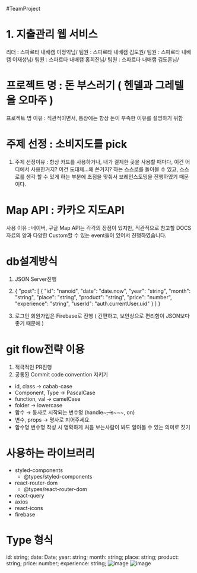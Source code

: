 #TeamProject
# 1. 지출관리 웹 서비스
리더 : 스파르타 내배캠 이정익님/
팀원 : 스파르타 내배캠 김도원/
팀원 : 스파르타 내배캠 이재성님/
팀원 : 스파르타 내배캠 홍희진님/
팀원 : 스파르타 내배캠 김도훈님/
# 프로젝트 명 : 돈 부스러기 ( 헨델과 그레텔을 오마주 )
프로젝트 명 이유 :  직관적이면서, 통장에는 항상 돈이 부족한 이유를 설명하기 위함

# 주제 선정 : 소비지도를 pick
1. 주제 선정이유 : 항상 카드를 사용하거나, 내가 결제한 곳을 사용할 때마다, 이건 어디에서 사용한거지?
이건 도대체...왜 쓴거지? 하는 스스로를 돌아볼 수 있고, 스스로를 생각 할 수 있게 하는 부분에 초점을 맞춰서 브레인스토밍을 진행하였기 때문이다.

#  Map API :  카카오 지도API
사용 이유 : 네이버, 구글 Map API는 각각의 장점이 있지만, 직관적으로 참고할 DOCS자료의 양과 다양한 Custom할 수 있는 event들이 있어서 진행하였습니다.

# db설계방식
1. JSON Server진행
2. {
  "post": [
    {
      "id": "nanoid",
      "date": "date.now",
			"year": "string",
			"month": "string",
      "place": "string",
      "product": "string",
      "price": "number",
      "experience": "string",
			"userId": "auth.currentUser.uid"
    }
  ]
}

3. 로그인 회원가입은 Firebase로 진행 ( 간편하고, 보안상으로 편리함이 JSON보다 좋기 때문에 )

# git flow전략 이용
1. 적극적인 PR진행
2. 공통된 Commit code convention 지키기
- id, class → cabab-case
- Component, Type → PascalCase
- function, val → camelCase
- folder → lowercase
- 함수 → 동사로 시작되는 변수명 (handle~~~, is~~~~~, on)
- 변수, props → 명사로 지어주세요.
- 함수명 변수명 작성 시 명확하게 처음 보는사람이 봐도 알아볼 수 있는 의미로 짓기

 # 사용하는 라이브러리
 - styled-components
    - @types/styled-components
- react-router-dom
    - @types/react-router-dom
- react-query
- axios
- react-icons
- firebase



# Type 형식
id: string;
date: Date;
year: string;
month: string;
place: string;
product: string;
price: number;
experience: string;
![image](https://user-images.githubusercontent.com/117058112/215064588-43a90edb-24a8-4942-851c-f621343ae064.png)
![image](https://user-images.githubusercontent.com/117058112/215065503-20c19a89-1e3b-48bc-8c1a-b40a2ba4dc6a.png)

